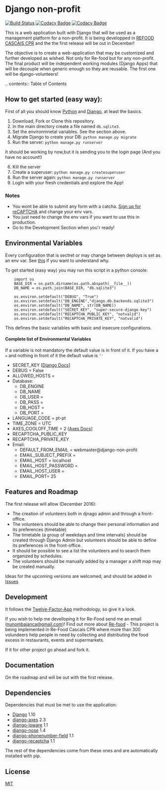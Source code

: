 Django non-profit
=================

[![Build Status](https://travis-ci.org/NBajanca/django-non-profit.svg?branch=master)](https://travis-ci.org/NBajanca/django-non-profit)
[![Codacy Badge](https://api.codacy.com/project/badge/Coverage/78f2889c44324f26a46629cef775a6ed)](https://www.codacy.com/app/NBajanca/django-non-profit?utm_source=github.com&amp;utm_medium=referral&amp;utm_content=NBajanca/django-non-profit&amp;utm_campaign=Badge_Coverage)
[![Codacy Badge](https://api.codacy.com/project/badge/Grade/78f2889c44324f26a46629cef775a6ed)](https://www.codacy.com/app/nbajanca_first/django-non-profit?utm_source=github.com&amp;utm_medium=referral&amp;utm_content=NBajanca/django-non-profit&amp;utm_campaign=Badge_Grade)

This is a web application built with Django that will be used as a management platform for a non-profit. It is being developped in [REFOOD CASCAIS CPR](http://www.re-food.org/pt/nucleos/portugal/lisboa/cascais-cpr) and the the first release will be out in December!

The objective is to create a web-application that may be customized and further developed as wished. Not only for Re-food but for any non-profit. The final product will be independent working  modules (Django Apps) that will be decouple when generic enough so they are reusable. The first one will be django-volunteers!

.. contents:: Table of Contents 


## How to get started (easy way):
First of all you should know [Python](https://www.python.org/) and [Django](https://www.djangoproject.com/), at least the basics.

1. Download, Fork or Clone this repository.
2. In the main directory create a file named ``db.sqlite3``.
3. Set the environmnetal variables. See the section above.
4. Migrate Django to create your DB: ``python manage.py migrate``
5. Run the server: ``python manage.py runserver``

It should be working by now,but it is sending you to the login page (And you have no account!)

6. Kill the server
7. Create a superuser: ``python manage.py createsuperuser``
8. Run the server again: ``python manage.py runserver``
9. LogIn with your fresh credentials and explore the App!

### Notes
- You wont be able to submit any form with a catcha. [Sign up for reCAPTCHA](https://www.google.com/recaptcha/intro/index.html) and change your env vars.
- You just need to change the env vars if you want to use this in production.
- Go to the Development Section when you'r ready!

## Environmental Variables
Every configuration that is sectret or may change between deploys is set as an env var. See [this](https://12factor.net/config) if you want to understand why.

To get started (easy way) you may run this script in a python console:

        import os
        BASE_DIR = os.path.dirname(os.path.abspath(__file__))
        DB_NAME = os.path.join(BASE_DIR, "db.sqlite3")
        
        os.environ.setdefault("DEBUG", "True")
        os.environ.setdefault("DB_ENGINE","django.db.backends.sqlite3")
        os.environ.setdefault("DB_NAME", str(DB_NAME))
        os.environ.setdefault("SECRET_KEY", "super-secure-django-key")
        os.environ.setdefault("RECAPTCHA_PUBLIC_KEY", "notvalid")
        os.environ.setdefault("RECAPTCHA_PRIVATE_KEY", "notvalid")

This defines the basic variables with basic and insecure configurations. 

#### Complete list of Environmental Variables
If a variable is not mandatory the default value is in front of it. If you have a ``=`` and nothing in front of it the default value is ``''``

- SECRET_KEY [[Django Docs](https://docs.djangoproject.com/en/1.10/ref/settings/#std:setting-SECRET_KEY)]
- DEBUG = False
- ALLOWED_HOSTS = 
- Database:
    -  DB_ENGINE
    -  DB_NAME
    -  DB_USER = 
    -  DB_PASS = 
    -  DB_HOST = 
    -  DB_PORT = 
- LANGUAGE_CODE = pt-pt
- TIME_ZONE = UTC
- AXES_COOLOFF_TIME = 2 [[Axes Docs](https://django-axes.readthedocs.io/en/latest/configuration.html)]
- RECAPTCHA_PUBLIC_KEY
- RECAPTCHA_PRIVATE_KEY
- Email:
    - DEFAULT_FROM_EMAIL = webmaster@django-non-profit
    - EMAIL_SUBJECT_PREFIX = 
    - EMAIL_HOST = localhost
    - EMAIL_HOST_PASSWORD = 
    - EMAIL_HOST_USER = 
    - EMAIL_PORT= 25

## Features and Roadmap

The first release will allow (December 2016):

- The creation of volunteers both in djnago admin and through a front-office.
- The volunteers should be able to change their personal information and its preferences (timetable)
- The timetable (a group of weekdays and time intervals) should be created through Django Admin but volunteers should be able to define its preferences in the front-office.
- It should be possible to see a list the volunteers and to search them organized by schedules.
- The volunteers should be manually added by a manager a shift map may be created manually.

Ideas for the upcoming versions are welcomed, and should be added in [Issues](https://github.com/NBajanca/django-non-profit/issues)

## Development

 It follows the [Twelve-Factor-App](https://12factor.net/) methodology, so give it a look. 

If you wish to help me develloping it for Re-Food send me an email (nunombajanca@gmail.com)! 
Find out more about [Re-food](http://www.re-food.org/pt) - This project is being implemented in Re-Food Cascais CPR where more than 300 volundeers help people in need by collecting and distributing the food excess in restaurants, events and supermarkets.

If it for other project go ahead and fork it.

## Documentation
On the roadmap and will be out with the first release.

## Dependencies
Dependencies that must be met to use the application:

- [Django](https://www.djangoproject.com/)  1.10
- [django-axes](https://github.com/jazzband/django-axes)    2.3
- [django-ipware](https://github.com/un33k/django-ipware)   1.1
- [django-nose](https://github.com/django-nose/django-nose)	1.4	
- [django-phonenumber-field](https://github.com/stefanfoulis/django-phonenumber-field) 1.1
- [django-recaptcha](https://github.com/praekelt/django-recaptcha) 1.1

The rest of the dependencies come from these ones and are automatically installed with pip.

## License

[MIT](https://github.com/NBajanca/django-non-profit/blob/master/LICENSE)